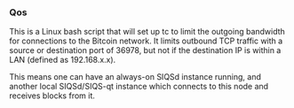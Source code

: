### Qos ###

This is a Linux bash script that will set up tc to limit the outgoing bandwidth for connections to the Bitcoin network. It limits outbound TCP traffic with a source or destination port of 36978, but not if the destination IP is within a LAN (defined as 192.168.x.x).

This means one can have an always-on SIQSd instance running, and another local SIQSd/SIQS-qt instance which connects to this node and receives blocks from it.

